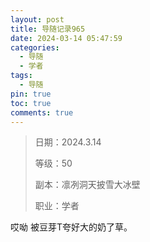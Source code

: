 ```yaml
---
layout: post
title: 导随记录965
date: 2024-03-14 05:47:59
categories:
  - 导随
  - 学者
tags:
  - 导随
pin: true
toc: true
comments: true
---
```

> 日期：2024.3.14
>
> 等级：50
>
> 副本：凛冽洞天披雪大冰壁
>
> 职业：学者

哎呦 被豆芽T夸好大的奶了草。